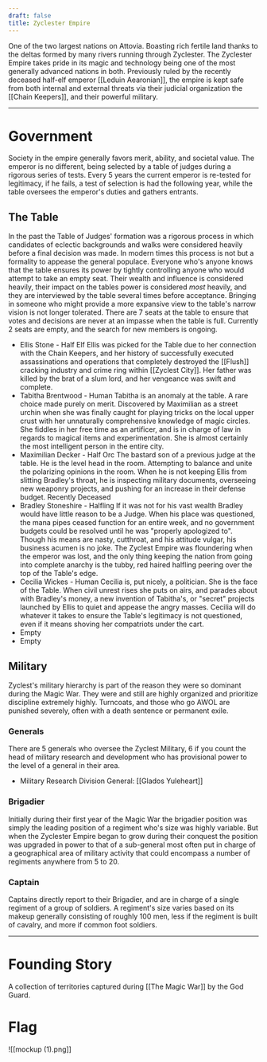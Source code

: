 ```yaml
---
draft: false
title: Zyclester Empire
---
```


One of the two largest nations on Attovia. Boasting rich fertile land thanks to the deltas formed by many rivers running through Zyclester. The Zyclester Empire takes pride in its magic and technology being one of the most generally advanced nations in both. 
Previously ruled by the recently deceased half-elf emperor [[Leduin Aearonian]], the empire is kept safe from both internal and external threats via their judicial organization the [[Chain Keepers]], and their powerful military.

---
# Government
Society in the empire generally favors merit, ability, and societal value. The emperor is no different, being selected by a table of judges during a rigorous series of tests. Every 5 years the current emperor is re-tested for legitimacy, if he fails, a test of selection is had the following year, while the table oversees the emperor's duties and gathers entrants.
## The Table
In the past the Table of Judges' formation was a rigorous process in which candidates of eclectic backgrounds and walks were considered heavily before a final decision was made. In modern times this process is not but a formality to appease the general populace. Everyone who's anyone knows that the table ensures its power by tightly controlling anyone who would attempt to take an empty seat. Their wealth and influence is considered heavily, their impact on the tables power is considered *most* heavily, and they are interviewed by the table several times before acceptance. Bringing in someone who might provide a more expansive view to the table's narrow vision is not longer tolerated.
There are 7 seats at the table to ensure that votes and decisions are never at an impasse when the table is full. Currently 2 seats are empty, and the search for new members is ongoing.
- Ellis Stone - Half Elf 
	Ellis was picked for the Table due to her connection with the Chain Keepers, and her history of successfully executed assassinations and operations that completely destroyed the [[Flush]] cracking industry and crime ring within [[Zyclest City]]. Her father was killed by the brat of a slum lord, and her vengeance was swift and complete.
- Tabitha Brentwood - Human 
	Tabitha is an anomaly at the table. A rare choice made purely on merit. Discovered by Maximilian as a street urchin when she was finally caught for playing tricks on the local upper crust with her unnaturally comprehensive knowledge of magic circles. She fiddles in her free time as an artificer, and is in charge of law in regards to magical items and experimentation. She is almost certainly the most intelligent person in the entire city.
- Maximilian Decker - Half Orc 
	The bastard son of a previous judge at the table. He is the level head in the room. Attempting to balance and unite the polarizing opinions in the room. When he is not keeping Ellis from slitting Bradley's throat, he is inspecting military documents, overseeing new weaponry projects, and pushing for an increase in their defense budget.
	Recently Deceased
- Bradley Stoneshire - Halfling
	If it was not for his vast wealth Bradley would have little reason to be a Judge. When his place was questioned, the mana pipes ceased function for an entire week, and no government budgets could be resolved until he was "properly apologized to". Though his means are nasty, cutthroat, and his attitude vulgar, his business acumen is no joke. The Zyclest Empire was floundering when the emperor was lost, and the only thing keeping the nation from going into complete anarchy is the tubby, red haired halfling peering over the top of the Table's edge.
- Cecilia Wickes - Human
	Cecilia is, put nicely, a politician. She is the face of the Table. When civil unrest rises she puts on airs, and parades about with Bradley's money, a new invention of Tabitha's, or "secret" projects launched by Ellis to quiet and appease the angry masses. Cecilia will do whatever it takes to ensure the Table's legitimacy is not questioned, even if it means shoving her compatriots under the cart.
- Empty
- Empty
## Military
Zyclest's military hierarchy is part of the reason they were so dominant during the Magic War. They were and still are highly organized and prioritize discipline extremely highly. Turncoats, and those who go AWOL are punished severely, often with a death sentence or permanent exile.
### Generals
There are 5 generals who oversee the Zyclest Military, 6 if you count the head of military research and development who has provisional power to the level of a general in their area.
- Military Research Division General: [[Glados Yuleheart]]
### Brigadier
Initially during their first year of the Magic War the brigadier position was simply the leading position of a regiment who's size was highly variable. But when the Zyclester Empire began to grow during their conquest the position was upgraded in power to that of a sub-general most often put in charge of a geographical area of military activity that could encompass a number of regiments anywhere from 5 to 20.
### Captain
Captains directly report to their Brigadier, and are in charge of a single regiment of a group of soldiers. A regiment's size varies based on its makeup generally consisting of roughly 100 men, less if the regiment is built of cavalry, and more if common foot soldiers.

---
# Founding Story

A collection of territories captured during [[The Magic War]] by the God Guard.
# Flag
![[mockup (1).png]]

